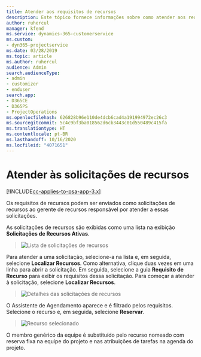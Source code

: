 ```yaml
---
title: Atender aos requisitos de recursos
description: Este tópico fornece informações sobre como atender aos requisitos de recursos.
author: ruhercul
manager: kfend
ms.service: dynamics-365-customerservice
ms.custom:
- dyn365-projectservice
ms.date: 03/28/2019
ms.topic: article
ms.author: ruhercul
audience: Admin
search.audienceType:
- admin
- customizer
- enduser
search.app:
- D365CE
- D365PS
- ProjectOperations
ms.openlocfilehash: 626828b96e110de4dcb6cad4a191994972ec26c3
ms.sourcegitcommit: 5c4c9bf3ba018562d6cb3443c01d550489c415fa
ms.translationtype: HT
ms.contentlocale: pt-BR
ms.lasthandoff: 10/16/2020
ms.locfileid: "4071651"
---
```

# <a name="fulfilling-resource-requests"></a>Atender às solicitações de recursos

[!INCLUDE[cc-applies-to-psa-app-3.x](../includes/cc-applies-to-psa-app-3x.md)]

Os requisitos de recursos podem ser enviados como solicitações de recursos ao gerente de recursos responsável por atender a essas solicitações.

As solicitações de recursos são exibidas como uma lista na exibição **Solicitações de Recursos Ativas**.

> ![Lista de solicitações de recursos](media/Resource-Management-image59.png)

Para atender a uma solicitação, selecione-a na lista e, em seguida, selecione **Localizar Recursos**. Como alternativa, clique duas vezes em uma linha para abrir a solicitação. Em seguida, selecione a guia **Requisito de Recurso** para exibir os requisitos dessa solicitação. Para começar a atender à solicitação, selecione **Localizar Recursos**.

> ![Detalhes das solicitações de recursos](media/Resource-Management-image60.png)

O Assistente de Agendamento aparece e é filtrado pelos requisitos. Selecione o recurso e, em seguida, selecione **Reservar**.

> ![Recurso selecionado](media/Resource-Management-image61.png)

O membro genérico da equipe é substituído pelo recurso nomeado com reserva fixa na equipe do projeto e nas atribuições de tarefas na agenda do projeto.

